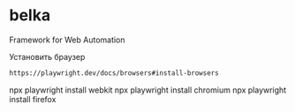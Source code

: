 # belka
Framework for Web Automation


Установить браузер
```sh
https://playwright.dev/docs/browsers#install-browsers

```

npx playwright install webkit
npx playwright install chromium
npx playwright install firefox
